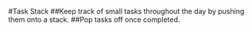 #Task Stack
##Keep track of small tasks throughout the day by pushing them onto a stack.
##Pop tasks off once completed.

